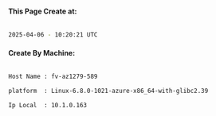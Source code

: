 
   
#### This Page Create at:

```bash

2025-04-06 - 10:20:21 UTC

```

#### Create By Machine:

```bash

Host Name : fv-az1279-589

platform  : Linux-6.8.0-1021-azure-x86_64-with-glibc2.39

Ip Local  : 10.1.0.163

```

